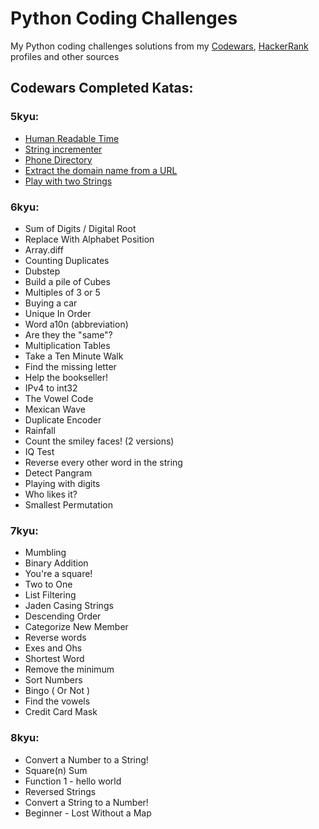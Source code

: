 # Python Coding Challenges
My Python coding challenges solutions from my [Codewars](https://www.codewars.com/users/thaynanff/completed_solutions), [HackerRank](https://www.hackerrank.com/thaynanff?hr_r=1) profiles and other sources


## Codewars Completed Katas:

### 5kyu:
- [Human Readable Time](https://github.com/thaynanff/Python-Challenges/blob/main/Codewars/5kyu/Human%20Readable%20Time.py)
- [String incrementer](https://github.com/thaynanff/Python-Challenges/blob/main/Codewars/5kyu/String%20incrementer.py)
- [Phone Directory](https://github.com/thaynanff/Python-Challenges/blob/main/Codewars/5kyu/Phone%20Directory.py)
- [Extract the domain name from a URL](https://github.com/thaynanff/Python-Challenges/blob/main/Codewars/5kyu/Extract%20the%20domain%20name%20from%20a%20URL.py)
- [Play with two Strings](https://github.com/thaynanff/Python-Challenges/blob/main/Codewars/5kyu/Play%20with%20two%20Strings.py)

### 6kyu:
- Sum of Digits / Digital Root
- Replace With Alphabet Position
- Array.diff
- Counting Duplicates
- Dubstep
- Build a pile of Cubes
- Multiples of 3 or 5
- Buying a car
- Unique In Order
- Word a10n (abbreviation)
- Are they the "same"?
- Multiplication Tables
- Take a Ten Minute Walk
- Find the missing letter
- Help the bookseller!
- IPv4 to int32
- The Vowel Code
- Mexican Wave
- Duplicate Encoder
- Rainfall
- Count the smiley faces! (2 versions)
- IQ Test
- Reverse every other word in the string
- Detect Pangram
- Playing with digits
- Who likes it?
- Smallest Permutation


### 7kyu:
- Mumbling
- Binary Addition
- You're a square!
- Two to One
- List Filtering
- Jaden Casing Strings
- Descending Order
- Categorize New Member
- Reverse words
- Exes and Ohs
- Shortest Word
- Remove the minimum
- Sort Numbers
- Bingo ( Or Not )
- Find the vowels
- Credit Card Mask

### 8kyu:
- Convert a Number to a String!
- Square(n) Sum
- Function 1 - hello world
- Reversed Strings
- Convert a String to a Number!
- Beginner - Lost Without a Map
